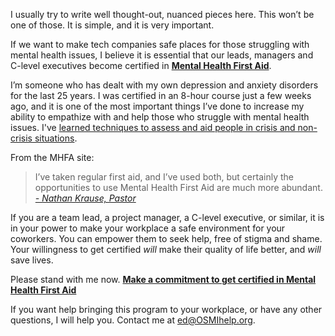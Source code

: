 

I usually try to write well thought-out, nuanced pieces here. This won’t be one of those. It is simple, and
it is very important.

If we want to make tech companies safe places for those struggling with mental health issues, I believe it is
essential that our leads, managers and C-level executives become certified in [__Mental Health First
Aid__](http://www.mentalhealthfirstaid.org).

I’m someone who has dealt with my own depression and anxiety disorders for the last 25 years. I was
certified in an 8-hour course just a few weeks ago, and it is one of the most important things I’ve done to
increase my ability to empathize with and help those who struggle with mental health issues. I've [learned
techniques to assess and aid people in crisis and non-crisis
situations](http://www.mentalhealthfirstaid.org/cs/take-a-course/what-you-learn/).

From the MHFA site:

>   
> I’ve taken regular first aid, and I’ve used both, but certainly the opportunities to use Mental Health
> First Aid are much more abundant.  [*- Nathan Krause,
> Pastor*](http://www.mentalhealthfirstaid.org/cs/success-stories/practical-ministry/)

If you are a team lead, a project manager, a C-level executive, or similar, it is in your power to make your
workplace a safe environment for your coworkers. You can empower them to seek help, free of stigma and shame.
Your willingness to get certified *will* make their quality of life better, and *will* save lives.

Please stand with me now. [__Make a commitment to get certified in Mental Health First
Aid__](http://j.mp/commitMHFA)

If you want help bringing this program to your workplace, or have any other questions, I will help you.
Contact me at [ed@OSMIhelp.org](mailto:ed@OSMIhelp.org).